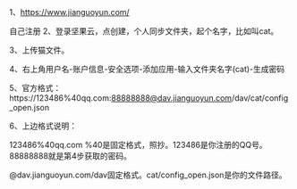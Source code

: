 1、https://www.jianguoyun.com/

自己注册
2、登录坚果云，点创建，个人同步文件夹，起个名字，比如叫cat。

3、上传猫文件。

4、右上角用户名-账户信息-安全选项-添加应用-输入文件夹名字(cat)-生成密码

5、官方格式：https://123486%40qq.com:88888888@dav.jianguoyun.com/dav/cat/config_open.json

6、上边格式说明：

123486%40qq.com  %40是固定格式，照抄。123486是你注册的QQ号。88888888就是第4步获取的密码。

@dav.jianguoyun.com/dav固定格式。cat/config_open.json是你的文件路径。
